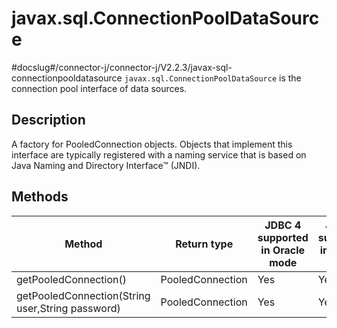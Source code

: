 javax.sql.ConnectionPoolDataSource 
=======================================================
#docslug#/connector-j/connector-j/V2.2.3/javax-sql-connectionpooldatasource
`javax.sql.ConnectionPoolDataSource` is the connection pool interface of data sources. 

Description 
--------------------------------

A factory for PooledConnection objects. Objects that implement this interface are typically registered with a naming service that is based on Java Naming and Directory Interface™ (JNDI).

Methods 
----------------------------



|                      Method                      |   Return type    | JDBC 4 supported in Oracle mode | JDBC 4 supported in MySQL mode |
|--------------------------------------------------|------------------|---------------------------------|--------------------------------|
| getPooledConnection()                            | PooledConnection | Yes                             | Yes                            |
| getPooledConnection(String user,String password) | PooledConnection | Yes                             | Yes                            |



